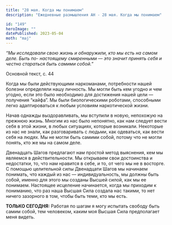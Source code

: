 ```yaml
---
title: "28 мая. Когда мы понимаем"
description: "Ежедневные размышления АН - 28 мая. Когда мы понимаем"

id: "149"
heroImage: ""
datePublished: 2023-05-04
moth: "maj"
---
```


_“Мы исследовали свою жизнь и обнаружили, кто мы есть на самом деле. Быть по-
настоящему смиренными — это значит принять себя и честно стараться быть самими
собой.”_

Основной текст, с. 44

Когда мы были действующими наркоманами, потребности нашей болезни определяли
нашу личность. Мы могли быть кем угодно и чем угодно, если это было необходимо
для достижения нашей цели — получения “кайфа”. Мы были биологическими
роботами, способными легко адаптироваться к любым условиям наркотической
жизни.

Начав однажды выздоравливать, мы вступили в новую, непохожую на прежнюю жизнь.
Многим из нас было непонятно, как нам следует вести себя в этой жизни, в любых
ситуациях, которые возникали. Некоторые из нас не знали, как разговаривать с
людьми, как одеваться, как вести себя на людях. Мы не могли быть самими собой,
потому что не могли понять, кто же мы на самом деле.

Двенадцать Шагов предлагают нам простой метод выяснения, кем мы являемся в
действительности. Мы открываем свои достоинства и недостатки, то, что нам
нравится в себе, и то, от чего мы не в восторге. С помощью целительной силы
Двенадцати Шагов мы начинаем понимать, что каждый из нас — индивидуальность,
мы должны быть собой, именно для этого мы созданы Высшей силой, как мы ее
понимаем. Настоящее исцеление начинается, когда мы приходим к пониманию, что
раз наша Высшая Сила создала нас такими, то нет ничего зазорного в том, чтобы
быть теми, кто мы есть.

**ТОЛЬКО СЕГОДНЯ:** Работая по шагам я могу испытать свободу быть самим собой,
тем человеком, каким моя Высшая Сила предполагает меня видеть.
